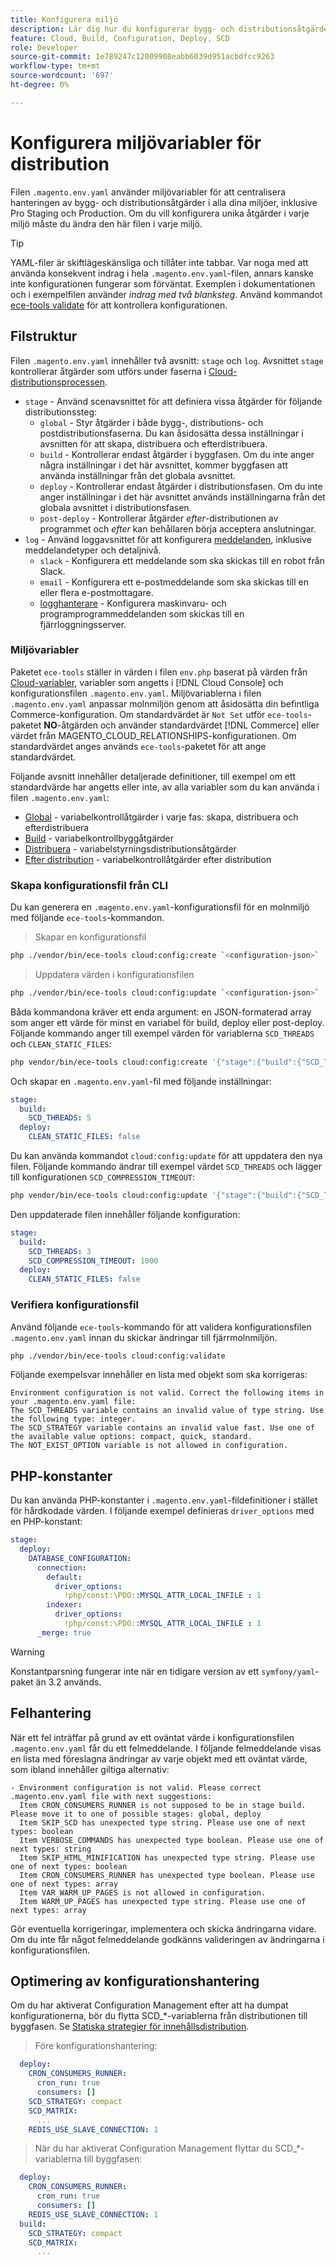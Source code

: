 ```yaml
---
title: Konfigurera miljö
description: Lär dig hur du konfigurerar bygg- och distributionsåtgärder i alla Commerce-miljöer på molninfrastrukturer, inklusive Pro Staging och Production, med hjälp av miljövariabler.
feature: Cloud, Build, Configuration, Deploy, SCD
role: Developer
source-git-commit: 1e789247c12009908eabb6039d951acbdfcc9263
workflow-type: tm+mt
source-wordcount: '697'
ht-degree: 0%

---
```


# Konfigurera miljövariabler för distribution

Filen `.magento.env.yaml` använder miljövariabler för att centralisera hanteringen av bygg- och distributionsåtgärder i alla dina miljöer, inklusive Pro Staging och Production. Om du vill konfigurera unika åtgärder i varje miljö måste du ändra den här filen i varje miljö.

>[!TIP]
>
>YAML-filer är skiftlägeskänsliga och tillåter inte tabbar. Var noga med att använda konsekvent indrag i hela `.magento.env.yaml`-filen, annars kanske inte konfigurationen fungerar som förväntat. Exemplen i dokumentationen och i exempelfilen använder _indrag med två blanksteg_. Använd kommandot [ece-tools validate](#validate-configuration-file) för att kontrollera konfigurationen.

## Filstruktur

Filen `.magento.env.yaml` innehåller två avsnitt: `stage` och `log`. Avsnittet `stage` kontrollerar åtgärder som utförs under faserna i [Cloud-distributionsprocessen](../deploy/process.md).

- `stage` - Använd scenavsnittet för att definiera vissa åtgärder för följande distributionssteg:
   - `global` - Styr åtgärder i både bygg-, distributions- och postdistributionsfaserna. Du kan åsidosätta dessa inställningar i avsnitten för att skapa, distribuera och efterdistribuera.
   - `build` - Kontrollerar endast åtgärder i byggfasen. Om du inte anger några inställningar i det här avsnittet, kommer byggfasen att använda inställningar från det globala avsnittet.
   - `deploy` - Kontrollerar endast åtgärder i distributionsfasen. Om du inte anger inställningar i det här avsnittet används inställningarna från det globala avsnittet i distributionsfasen.
   - `post-deploy` - Kontrollerar åtgärder _efter_-distributionen av programmet och _efter_ kan behållaren börja acceptera anslutningar.
- `log` - Använd loggavsnittet för att konfigurera [meddelanden](set-up-notifications.md), inklusive meddelandetyper och detaljnivå.
   - `slack` - Konfigurera ett meddelande som ska skickas till en robot från Slack.
   - `email` - Konfigurera ett e-postmeddelande som ska skickas till en eller flera e-postmottagare.
   - [logghanterare](log-handlers.md) - Konfigurera maskinvaru- och programprogrammeddelanden som skickas till en fjärrloggningsserver.

### Miljövariabler

Paketet `ece-tools` ställer in värden i filen `env.php` baserat på värden från [Cloud-variabler](variables-cloud.md), variabler som angetts i [!DNL Cloud Console] och konfigurationsfilen `.magento.env.yaml`. Miljövariablerna i filen `.magento.env.yaml` anpassar molnmiljön genom att åsidosätta din befintliga Commerce-konfiguration. Om standardvärdet är `Not Set` utför `ece-tools`-paketet **NO**-åtgärden och använder standardvärdet [!DNL Commerce] eller värdet från MAGENTO_CLOUD_RELATIONSHIPS-konfigurationen. Om standardvärdet anges används `ece-tools`-paketet för att ange standardvärdet.

Följande avsnitt innehåller detaljerade definitioner, till exempel om ett standardvärde har angetts eller inte, av alla variabler som du kan använda i filen `.magento.env.yaml`:

- [Global](variables-global.md) - variabelkontrollåtgärder i varje fas: skapa, distribuera och efterdistribuera
- [Build](variables-build.md) - variabelkontrollbyggåtgärder
- [Distribuera](variables-deploy.md) - variabelstyrningsdistributionsåtgärder
- [Efter distribution](variables-post-deploy.md) - variabelkontrollåtgärder efter distribution

### Skapa konfigurationsfil från CLI

Du kan generera en `.magento.env.yaml`-konfigurationsfil för en molnmiljö med följande `ece-tools`-kommandon.

>Skapar en konfigurationsfil

```bash
php ./vendor/bin/ece-tools cloud:config:create `<configuration-json>`
```

>Uppdatera värden i konfigurationsfilen

```bash
php ./vendor/bin/ece-tools cloud:config:update `<configuration-json>`
```

Båda kommandona kräver ett enda argument: en JSON-formaterad array som anger ett värde för minst en variabel för build, deploy eller post-deploy. Följande kommando anger till exempel värden för variablerna `SCD_THREADS` och `CLEAN_STATIC_FILES`:

```bash
php vendor/bin/ece-tools cloud:config:create '{"stage":{"build":{"SCD_THREADS":5}, "deploy":{"CLEAN_STATIC_FILES":false}}}'
```

Och skapar en `.magento.env.yaml`-fil med följande inställningar:

```yaml
stage:
  build:
    SCD_THREADS: 5
  deploy:
    CLEAN_STATIC_FILES: false
```

Du kan använda kommandot `cloud:config:update` för att uppdatera den nya filen. Följande kommando ändrar till exempel värdet `SCD_THREADS` och lägger till konfigurationen `SCD_COMPRESSION_TIMEOUT`:

```bash
php vendor/bin/ece-tools cloud:config:update '{"stage":{"build":{"SCD_THREADS":3, "SCD_COMPRESSION_TIMEOUT":1000}}}'
```

Den uppdaterade filen innehåller följande konfiguration:

```yaml
stage:
  build:
    SCD_THREADS: 3
    SCD_COMPRESSION_TIMEOUT: 1000
  deploy:
    CLEAN_STATIC_FILES: false
```

### Verifiera konfigurationsfil

Använd följande `ece-tools`-kommando för att validera konfigurationsfilen `.magento.env.yaml` innan du skickar ändringar till fjärrmolnmiljön.

```bash
php ./vendor/bin/ece-tools cloud:config:validate
```

Följande exempelsvar innehåller en lista med objekt som ska korrigeras:

```
Environment configuration is not valid. Correct the following items in your .magento.env.yaml file:
The SCD_THREADS variable contains an invalid value of type string. Use the following type: integer.
The SCD_STRATEGY variable contains an invalid value fast. Use one of the available value options: compact, quick, standard.
The NOT_EXIST_OPTION variable is not allowed in configuration.
```

## PHP-konstanter

Du kan använda PHP-konstanter i `.magento.env.yaml`-fildefinitioner i stället för hårdkodade värden. I följande exempel definieras `driver_options` med en PHP-konstant:

```yaml
stage:
  deploy:
    DATABASE_CONFIGURATION:
      connection:
        default:
          driver_options:
            !php/const:\PDO::MYSQL_ATTR_LOCAL_INFILE : 1
        indexer:
          driver_options:
            !php/const:\PDO::MYSQL_ATTR_LOCAL_INFILE : 1
      _merge: true
```

>[!WARNING]
>
>Konstantparsning fungerar inte när en tidigare version av ett `symfony/yaml`-paket än 3.2 används.

## Felhantering

När ett fel inträffar på grund av ett oväntat värde i konfigurationsfilen `.magento.env.yaml` får du ett felmeddelande. I följande felmeddelande visas en lista med föreslagna ändringar av varje objekt med ett oväntat värde, som ibland innehåller giltiga alternativ:

```
- Environment configuration is not valid. Please correct .magento.env.yaml file with next suggestions:
  Item CRON_CONSUMERS_RUNNER is not supposed to be in stage build. Please move it to one of possible stages: global, deploy
  Item SKIP_SCD has unexpected type string. Please use one of next types: boolean
  Item VERBOSE_COMMANDS has unexpected type boolean. Please use one of next types: string
  Item SKIP_HTML_MINIFICATION has unexpected type string. Please use one of next types: boolean
  Item CRON_CONSUMERS_RUNNER has unexpected type boolean. Please use one of next types: array
  Item VAR_WARM_UP_PAGES is not allowed in configuration.
  Item WARM_UP_PAGES has unexpected type string. Please use one of next types: array
```

Gör eventuella korrigeringar, implementera och skicka ändringarna vidare. Om du inte får något felmeddelande godkänns valideringen av ändringarna i konfigurationsfilen.

## Optimering av konfigurationshantering

Om du har aktiverat Configuration Management efter att ha dumpat konfigurationerna, bör du flytta SCD_*-variablerna från distributionen till byggfasen. Se [Statiska strategier för innehållsdistribution](../deploy/static-content.md).

>Före konfigurationshantering:

```yaml
  deploy:
    CRON_CONSUMERS_RUNNER:
      cron_run: true
      consumers: []
    SCD_STRATEGY: compact
    SCD_MATRIX:
      ...
    REDIS_USE_SLAVE_CONNECTION: 1
```

>När du har aktiverat Configuration Management flyttar du SCD_*-variablerna till byggfasen:

```yaml
  deploy:
    CRON_CONSUMERS_RUNNER:
      cron_run: true
      consumers: []
    REDIS_USE_SLAVE_CONNECTION: 1
  build:
    SCD_STRATEGY: compact
    SCD_MATRIX:
      ...
```
